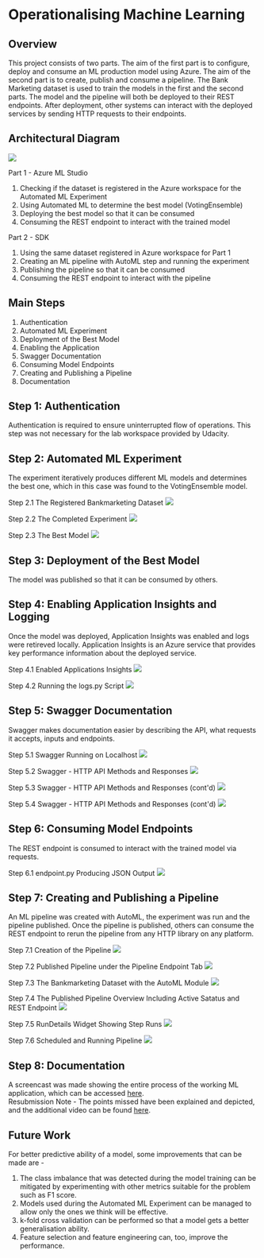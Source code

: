 # Operationalising Machine Learning

## Overview
This project consists of two parts. The aim of the first part is to configure, deploy and consume an ML production model using Azure. The aim of the second part is to create, publish and consume a pipeline. The Bank Marketing dataset is used to train the models in the first and the second parts. The model and the pipeline will both be deployed to their REST endpoints. After deployment, other systems can interact with the deployed services by sending HTTP requests to their endpoints. 

## Architectural Diagram

![](images/architecture.png)

Part 1 - Azure ML Studio
1. Checking if the dataset is registered in the Azure workspace for the Automated ML Experiment
2. Using Automated ML to determine the best model (VotingEnsemble)
3. Deploying the best model so that it can be consumed
4. Consuming the REST endpoint to interact with the trained model

Part 2 - SDK
1. Using the same dataset registered in Azure workspace for Part 1
2. Creating an ML pipeline with AutoML step and running the experiment
3. Publishing the pipeline so that it can be consumed
4. Consuming the REST endpoint to interact with the pipeline

## Main Steps

1.	Authentication
2.	Automated ML Experiment
3.	Deployment of the Best Model
4.	Enabling the Application 
5.	Swagger Documentation
6.	Consuming Model Endpoints
7.	Creating and Publishing a Pipeline
8.	Documentation

## Step 1: Authentication 
Authentication is required to ensure uninterrupted flow of operations. This step was not necessary for the lab workspace provided by Udacity.

## Step 2: Automated ML Experiment 
The experiment iteratively produces different ML models and determines the best one, which in this case was found to the VotingEnsemble model.

Step 2.1 The Registered Bankmarketing Dataset
![](images/registered_dataset.png)

Step 2.2 The Completed Experiment
![](images/completed_experiment.png)

Step 2.3 The Best Model
![](images/best_model.png)

## Step 3: Deployment of the Best Model
The model was published so that it can be consumed by others.

## Step 4: Enabling Application Insights and Logging 
Once the model was deployed, Application Insights was enabled and logs were retireved locally. Application Insights is an Azure service that provides key performance information about the deployed service.

Step 4.1 Enabled Applications Insights
![](images/application_insights_enabled.png)

Step 4.2 Running the logs.py Script
![](images/logs_py.png)

## Step 5: Swagger Documentation
Swagger makes documentation easier by describing the API, what requests it accepts, inputs and endpoints.

Step 5.1 Swagger Running on Localhost
![](images/swagger.png)

Step 5.2 Swagger - HTTP API Methods and Responses
![](images/swagger1.png)

Step 5.3 Swagger - HTTP API Methods and Responses (cont'd)
![](images/swagger2.png)

Step 5.4 Swagger - HTTP API Methods and Responses (cont'd)
![](images/swagger3.png)

## Step 6: Consuming Model Endpoints
The REST endpoint is consumed to interact with the trained model via requests.

Step 6.1 endpoint.py Producing JSON Output
![](images/endpoint_output.png)

## Step 7: Creating and Publishing a Pipeline
An ML pipeline was created with AutoML, the experiment was run and the pipeline published. Once the pipeline is published, others can consume the REST endpoint to rerun the pipeline from any HTTP library on any platform.

Step 7.1 Creation of the Pipeline
![](images/pipeline_created.png)

Step 7.2 Published Pipeline under the Pipeline Endpoint Tab
![](images/pipeline_published.png)

Step 7.3 The Bankmarketing Dataset with the AutoML Module
![](images/bankmarketing_automl.png)

Step 7.4 The Published Pipeline Overview Including Active Satatus and REST Endpoint 
![](images/published_pipeline_overview.png)

Step 7.5 RunDetails Widget Showing Step Runs 
![](images/run_details.png)

Step 7.6 Scheduled and Running Pipeline 
![](images/running_pipeline.png)

## Step 8: Documentation 
A screencast was made showing the entire process of the working ML application, which can be accessed [here](https://drive.google.com/file/d/1-uuLu4oNK_hwBJg07afOvqMfRUPibxfZ/view?usp=sharing).
<br>Resubmission Note - The points missed have been explained and depicted, and the additional video can be found [here](https://drive.google.com/file/d/1VPfgRjH4DW8HaeXXBl8-5Nqwz2TCkHri/view?usp=sharing).

## Future Work
For better predictive ability of a model, some improvements that can be made are  - 
1. The class imbalance that was detected during the model training can be mitigated by experimenting with other metrics suitable for the problem such as F1 score.
2. Models used during the Automated ML Experiment can be managed to allow only the ones we think will be effective. 
3. k-fold cross validation can be performed so that a model gets a better generalisation ability. 
4. Feature selection and feature engineering can, too, improve the performance. 
